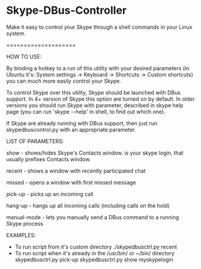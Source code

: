 Skype-DBus-Controller
=====================

Make it easy to control your Skype through a shell commands in your Linux system. 


====================

HOW TO USE:

By binding a hotkey to a run of this utility with your desired parameters 
(in Ubuntu it's: System settings -> Keyboard -> Shortcuts -> Custom shortcuts) you
can much more easily control your Skype.

To control Skype over this utility, Skype should be launched with DBus support. 
In 4+ version of Skype this option are turned on by default. In older versions
you should run Skype with parameter, described in skype help page (you can run 
'skype --help' in shell, to find out which one). 
 
If Skype are already running with DBus support, then just run skypedbuscontrol.py
with an appropriate parameter.

LIST OF PARAMETERS:

show <login>      - shows/hides Skype's Contacts window. <login> is your
                    skype login, that usually prefixes Contacts window.

recent            - shows a window with recently participated chat

missed            - opens a window with first missed message

pick-up           - picks up an incoming call

hang-up           - hangs up all incoming calls (including calls on the hold)

manual-mode       - lets you manually send a DBus command to a running Skype process

EXAMPLES:
- To run script from it's custom directory
    ./skypedbusctrl.py recent
- To run script when it's already in the /usr/bin/ or ~/bin/ directory
    skypedbusctrl.py pick-up
    skypedbusctrl.py show myskypelogin
